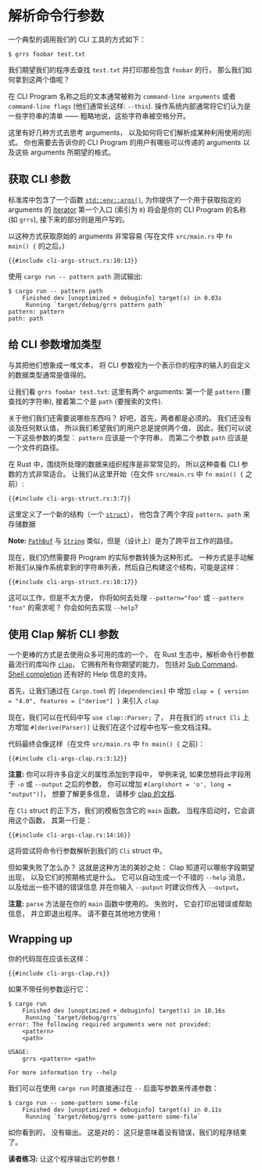 # 解析命令行参数

一个典型的调用我们的 CLI 工具的方式如下：

```console
$ grrs foobar test.txt
```

我们期望我们的程序去查找 `test.txt`
并打印那些包含 `foobar` 的行，
那么我们如何拿到这两个值呢？

在 CLI Program 名称之后的文本通常被称为 `command-line arguments`
或者 `command-line flags` (他们通常长这样: `--this`).
操作系统内部通常将它们认为是一些字符串的清单 —— 粗略地说，这些字符串被空格分开。

这里有好几种方式去思考 arguments，
以及如何将它们解析成某种利用使用的形式。
你也需要去告诉你的 CLI Program 的用户有哪些可以传递的 arguments
以及这些 arguments 所期望的格式。

## 获取 CLI 参数

标准库中包含了一个函数 [`std::env::args()`], 
为你提供了一个用于获取指定的 arguments 的 [iterator]
第一个入口 (索引为 `0`) 将会是你的 CLI Program 的名称 (如 `grrs`),
接下来的部分则是用户写的。

[`std::env::args()`]: https://doc.rust-lang.org/1.39.0/std/env/fn.args.html
[iterator]: https://doc.rust-lang.org/1.39.0/std/iter/index.html

以这种方式获取原始的 arguments 非常容易 (写在文件 `src/main.rs` 中 `fn main() {` 的之后。)

```rust,ignore
{{#include cli-args-struct.rs:10:13}}
```

使用 `cargo run -- pattern path` 测试输出:

```console
$ cargo run -- pattern path
    Finished dev [unoptimized + debuginfo] target(s) in 0.03s
     Running `target/debug/grrs pattern path`
pattern: pattern
path: path
```

## 给 CLI 参数增加类型

与其把他们想象成一堆文本，
将 CLI 参数视为一个表示你的程序的输入的自定义的数据类型通常是值得的。

让我们看 `grrs foobar test.txt`:
这里有两个 arguments:
第一个是 `pattern` (要查找的字符串),
接着第二个是 `path` (要搜索的文件).

关于他们我们还需要说哪些东西吗？
好吧，首先，两者都是必须的。
我们还没有谈及任何默认值，
所以我们希望我们的用户总是提供两个值，
因此，我们可以说一下这些参数的类型：
`pattern` 应该是一个字符串，
而第二个参数 `path` 应该是一个文件的路径。

在 Rust 中，围绕所处理的数据来组织程序是非常常见的，
所以这种查看 CLI 参数的方式非常适合。
让我们从这里开始（在文件 `src/main.rs` 中 `fn main() {` 之前）:

```rust,ignore
{{#include cli-args-struct.rs:3:7}}
```

这里定义了一个新的结构（一个 [`struct`]），
他包含了两个字段 `pattern`、`path` 来存储数据

[`struct`]: https://doc.rust-lang.org/1.39.0/book/ch05-00-structs.html

<aside>

**Note:**
[`PathBuf`] 与 [`String`] 类似，但是（设计上）是为了跨平台工作的路径。

[`PathBuf`]: https://doc.rust-lang.org/1.39.0/std/path/struct.PathBuf.html
[`String`]: https://doc.rust-lang.org/1.39.0/std/string/struct.String.html

</aside>

现在，我们仍然需要将 Program 的实际参数转换为这种形式。
一种方式是手动解析我们从操作系统拿到的字符串列表，然后自己构建这个结构，可能是这样：

```rust,ignore
{{#include cli-args-struct.rs:10:17}}
```

这可以工作，但是不太方便，
你将如何去处理 `--pattern="foo"` 或  `--pattern "foo"` 的需求呢？
你会如何去实现 `--help`?

## 使用 Clap 解析 CLI 参数

一个更棒的方式是去使用众多可用的库的一个，
在 Rust 生态中，解析命令行参数最流行的库叫作 [`clap`]，
它拥有所有你期望的能力，
包括对 [Sub Command]、[Shell completion] 还有好的 Help 信息的支持。

[`clap`]: https://docs.rs/clap/
[Sub Command]: https://docs.rs/clap/latest/clap/trait.Subcommand.html
[Shell completion]: https://docs.rs/clap_complete/

首先，让我们通过在 `Cargo.toml` 的 `[dependencies]` 中
增加 `clap = { version = "4.0", features = ["derive"] }` 
来引入 `clap`

现在，我们可以在代码中写 `use clap::Parser;` 了，
并在我们的 `struct Cli` 上方增加 `#[derive(Parser)]`
让我们在这个过程中也写一些文档注释。

代码最终会像这样（在文件 `src/main.rs` 中 `fn main() {` 之前)：

```rust,ignore
{{#include cli-args-clap.rs:3:12}}
```

<aside class="node">

**注意:**
你可以将许多自定义的属性添加到字段中，
举例来说,
如果您想将此字段用于 `-o` 或 `--output` 之后的参数，
你可以增加 `#[arg(short = 'o', long = "output")]`，
想要了解更多信息，
请移步 [clap 的文档][`clap`].

</aside>

在 `Cli` struct 的正下方，我们的模板包含它的 `main` 函数。
当程序启动时，它会调用这个函数，
其第一行是：

```rust,ignore
{{#include cli-args-clap.rs:14:16}}
```

这将尝试将命令行参数解析到我们的 `Cli` struct 中。

但如果失败了怎么办？
这就是这种方法的美妙之处：
Clap 知道可以哪些字段期望出现，
以及它们的预期格式是什么。
它可以自动生成一个不错的 `--help` 消息，
以及给出一些不错的错误信息
并在你输入 `--putput` 时建议你传入 `--output`。

<aside class="note">

**注意:**
`parse` 方法是在你的 `main` 函数中使用的。
失败时，
它会打印出错误或帮助信息，
并立即退出程序。
请不要在其他地方使用！

</aside>

## Wrapping up

你的代码现在应该长这样：

```rust,ignore
{{#include cli-args-clap.rs}}
```

如果不带任何参数运行它：

```console
$ cargo run
    Finished dev [unoptimized + debuginfo] target(s) in 10.16s
     Running `target/debug/grrs`
error: The following required arguments were not provided:
    <pattern>
    <path>

USAGE:
    grrs <pattern> <path>

For more information try --help
```

我们可以在使用 `cargo run` 时直接通过在 `--` 后面写参数来传递参数：

```console
$ cargo run -- some-pattern some-file
    Finished dev [unoptimized + debuginfo] target(s) in 0.11s
     Running `target/debug/grrs some-pattern some-file`
```

如你看到的，
没有输出。
这是对的：
这只是意味着没有错误，我们的程序结束了。

<aside class="exercise">

**读者练习:**
让这个程序输出它的参数！

</aside>

